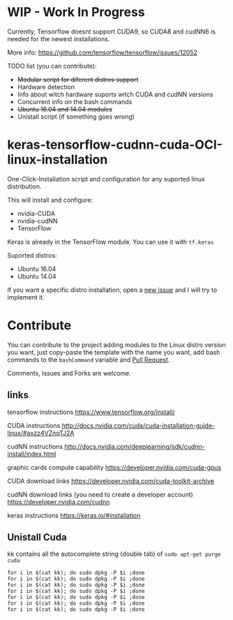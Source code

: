# WIP - Work In Progress
Currently, Tensorflow doesnt support CUDA9, so CUDA8 and cudNN6 is needed for the newest installations.

More info: https://github.com/tensorflow/tensorflow/issues/12052

TODO list (you can contribute):
* ~~Modular script for diferent distros support~~
* Hardware detection
* Info about witch hardware suports witch CUDA and cudNN versions
* Concurrent info on the bash commands
* ~~Ubuntu 16.04 and 14.04 modules~~
* Unistall script (if something goes wrong)

# keras-tensorflow-cudnn-cuda-OCI-linux-installation
One-Click-Installation script and configuration for any suported linux distribution.

This will install and configure:
* nvidia-CUDA
* nvidia-cudNN
* TensorFlow

Keras is already in the TensorFlow module. You can use it with `tf.keras`
 
Suported distros:
* Ubuntu 16.04
* Ubuntu 14.04

If you want a specific distro installation, open a [new issue](https://github.com/RicardoHS/keras-tensorflow-cudnn-cuda-OCI-linux-installation/issues/new) and I will try to implement it.

# Contribute
You can contribute to the project adding modules to the Linux distro version you want, just copy-paste the template with the name you want, add bash commands to the `bashCommand` variable and [Pull Request](https://help.github.com/articles/about-pull-requests/).

Comments, Issues and Forks are welcome.

## links

tensorflow instructions https://www.tensorflow.org/install/

CUDA instructions http://docs.nvidia.com/cuda/cuda-installation-guide-linux/#axzz4VZnqTJ2A

cudNN instructions http://docs.nvidia.com/deeplearning/sdk/cudnn-install/index.html

graphic cards compute capability https://developer.nvidia.com/cuda-gpus

CUDA download links https://developer.nvidia.com/cuda-toolkit-archive

cudNN download links (you need to create a developer account) https://developer.nvidia.com/cudnn

keras instructions https://keras.io/#installation

## Unistall Cuda
kk contains all the autocomplete string (double tab) of ```sudo apt-get purge cuda```
```
for i in $(cat kk); do sudo dpkg -P $i ;done 
for i in $(cat kk); do sudo dpkg -P $i ;done
for i in $(cat kk); do sudo dpkg -P $i ;done 
for i in $(cat kk); do sudo dpkg -P $i ;done 
for i in $(cat kk); do sudo dpkg -P $i ;done 
for i in $(cat kk); do sudo dpkg -P $i ;done 
for i in $(cat kk); do sudo dpkg -P $i ;done 
```
